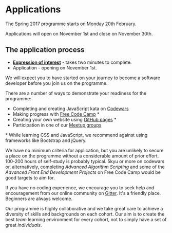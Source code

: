 # Applications

The Spring 2017 programme starts on Monday 20th February. 

Applications will open on November 1st and close on November 30th.

## The application process

+ **[Expression of interest](interest.html)** - takes two minutes to complete.
+ Application - opening on November 1st.

We will expect you to have started on your journey to become a software developer before you join us on the programme.

There are a number of ways to demonstrate your readiness for the programme:

+ Completing and creating JavaScript kata on [Codewars](http://www.codewars.com/?language=javascript)
+ Making progress with [Free Code Camp](http://www.freecodecamp.com/) *
+ Creating your own website using [GitHub pages](https://pages.github.com/) *
+ Participation in one of our [Meetup groups](http://www.meetup.com/founderscoders/)

\* While learning CSS and JavaScript, we recommend against using frameworks like Bootstrap and jQuery.

We have no minimum criteria for application, but you are unlikely to secure a place on the programme without a considerable amount of prior effort. 100-200 hours of self-study is probably typical. 5kyu or more on codewars or, alternatively, completing *Advanced Algorithm Scripting* and some of the *Advanced Front End Development Projects* on Free Code Camp would be good targets to aim for.

If you have no coding experience, we encourage you to seek help and encouragement from our online community on  [Gitter](https://gitter.im/codingforeveryone). It's a friendly place. Beginners are always welcome.  

Our programme is highly collaborative and we take great care to achieve a diversity of skills and backgrounds on each cohort. Our aim is to create the best _team_ learning environment for every cohort, not to simply have a set of great _individuals_.
